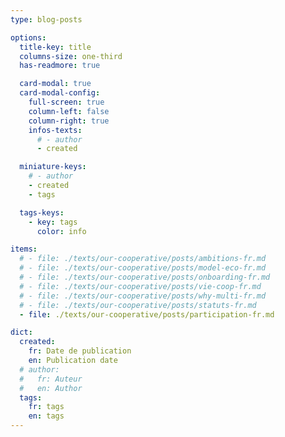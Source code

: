 ```yaml
---
type: blog-posts

options:
  title-key: title
  columns-size: one-third
  has-readmore: true

  card-modal: true
  card-modal-config:
    full-screen: true
    column-left: false
    column-right: true
    infos-texts: 
      # - author
      - created

  miniature-keys: 
    # - author
    - created
    - tags

  tags-keys: 
    - key: tags
      color: info

items:
  # - file: ./texts/our-cooperative/posts/ambitions-fr.md
  # - file: ./texts/our-cooperative/posts/model-eco-fr.md
  # - file: ./texts/our-cooperative/posts/onboarding-fr.md
  # - file: ./texts/our-cooperative/posts/vie-coop-fr.md
  # - file: ./texts/our-cooperative/posts/why-multi-fr.md
  # - file: ./texts/our-cooperative/posts/statuts-fr.md
  - file: ./texts/our-cooperative/posts/participation-fr.md

dict:
  created:
    fr: Date de publication
    en: Publication date
  # author:
  #   fr: Auteur
  #   en: Author
  tags:
    fr: tags
    en: tags
---
```

